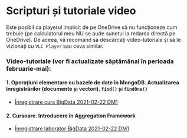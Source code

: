 # Scripturi și tutoriale video

Este posibil ca playerul implicit de pe OneDrive să nu funcționeze cum trebuie (pe calculatorul meu NU se aude sunetul la redarea directă pe OneDrive). De aceea, vă recomand să descărcați video-tutoriale și să le vizionați cu `VLC Player` sau ceva similar.

### Video-tutoriale (vor fi actualizate săptămânal în perioada februarie-mai):

#### 1. Operațiuni elementare cu bazele de date în MongoDB. Actualizarea înregistrărilor (documente și vectori). `find()` și `findOne()`
- [Înregistrare curs BigData 2021-02-22 DM1](https://1drv.ms/v/s!AgPvmBEDzTOSitxmKh6pWr0LKMzPlQ?e=Y31jq4)

#### 2. Cursoare. Introducere în Aggregation Framework
- [Înregistrare laborator BigData 2021-02-22 DM1](https://1drv.ms/v/s!AgPvmBEDzTOSitxo4EricVm3St6B6Q?e=u7KN2n)
